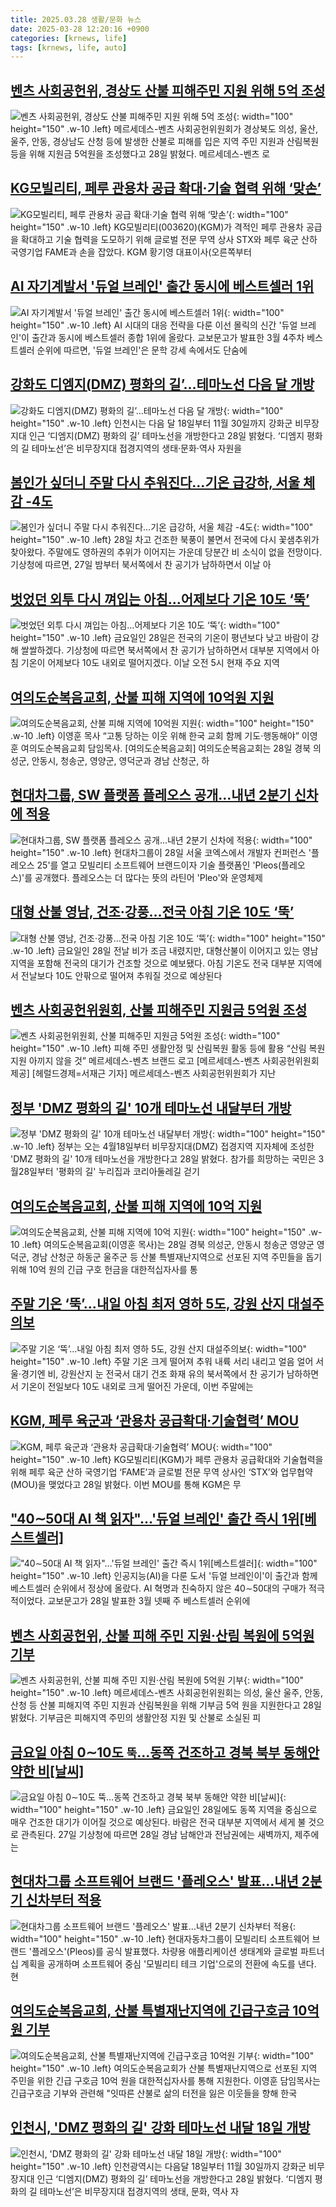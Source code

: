 ```yaml
---
title: 2025.03.28 생활/문화 뉴스
date: 2025-03-28 12:20:16 +0900
categories: [krnews, life]
tags: [krnews, life, auto]
---
```

## [벤츠 사회공헌위, 경상도 산불 피해주민 지원 위해 5억 조성](https://n.news.naver.com/mnews/article/018/0005973154)

![벤츠 사회공헌위, 경상도 산불 피해주민 지원 위해 5억 조성](https://mimgnews.pstatic.net/image/origin/018/2025/03/28/5973154.jpg?type=nf220_150){: width="100" height="150" .w-10 .left}
메르세데스-벤츠 사회공헌위원회가 경상북도 의성, 울산, 울주, 안동, 경상남도 산청 등에 발생한 산불로 피해를 입은 지역 주민 지원과 산림복원 등을 위해 지원금 5억원을 조성했다고 28일 밝혔다. 메르세데스-벤츠 로

## [KG모빌리티, 페루 관용차 공급 확대·기술 협력 위해 ‘맞손’](https://n.news.naver.com/mnews/article/018/0005973140)

![KG모빌리티, 페루 관용차 공급 확대·기술 협력 위해 ‘맞손’](https://mimgnews.pstatic.net/image/origin/018/2025/03/28/5973140.jpg?type=nf220_150){: width="100" height="150" .w-10 .left}
KG모빌리티(003620)(KGM)가 격적인 페루 관용차 공급을 확대하고 기술 협력을 도모하기 위해 글로벌 전문 무역 상사 STX와 페루 육군 산하 국영기업 FAME과 손을 잡았다. KGM 황기영 대표이사(오른쪽부터

## [AI 자기계발서 '듀얼 브레인' 출간 동시에 베스트셀러 1위](https://n.news.naver.com/mnews/article/079/0004007329)

![AI 자기계발서 '듀얼 브레인' 출간 동시에 베스트셀러 1위](https://mimgnews.pstatic.net/image/origin/079/2025/03/28/4007329.jpg?type=nf220_150){: width="100" height="150" .w-10 .left}
AI 시대의 대응 전략을 다룬 이선 몰릭의 신간 '듀얼 브레인'이 출간과 동시에 베스트셀러 종합 1위에 올랐다. 교보문고가 발표한 3월 4주차 베스트셀러 순위에 따르면, '듀얼 브레인'은 문학 강세 속에서도 단숨에

## [강화도 디엠지(DMZ) 평화의 길’…테마노선 다음 달 개방](https://n.news.naver.com/mnews/article/119/0002938457)

![강화도 디엠지(DMZ) 평화의 길’…테마노선 다음 달 개방](https://mimgnews.pstatic.net/image/origin/119/2025/03/28/2938457.jpg?type=nf220_150){: width="100" height="150" .w-10 .left}
인천시는 다음 달 18일부터 11월 30일까지 강화군 비무장지대 인근 ‘디엠지(DMZ) 평화의 길’ 테마노선을 개방한다고 28일 밝혔다. ‘디엠지 평화의 길 테마노선’은 비무장지대 접경지역의 생태·문화·역사 자원을

## [봄인가 싶더니 주말 다시 추워진다…기온 급강하, 서울 체감 -4도](https://n.news.naver.com/mnews/article/025/0003430257)

![봄인가 싶더니 주말 다시 추워진다…기온 급강하, 서울 체감 -4도](https://mimgnews.pstatic.net/image/origin/025/2025/03/28/3430257.jpg?type=nf220_150){: width="100" height="150" .w-10 .left}
28일 차고 건조한 북풍이 불면서 전국에 다시 꽃샘추위가 찾아왔다. 주말에도 영하권의 추위가 이어지는 가운데 당분간 비 소식이 없을 전망이다. 기상청에 따르면, 27일 밤부터 북서쪽에서 찬 공기가 남하하면서 이날 아

## [벗었던 외투 다시 껴입는 아침…어제보다 기온 10도 ‘뚝’](https://n.news.naver.com/mnews/article/032/0003359677)

![벗었던 외투 다시 껴입는 아침…어제보다 기온 10도 ‘뚝’](https://mimgnews.pstatic.net/image/origin/032/2025/03/28/3359677.jpg?type=nf220_150){: width="100" height="150" .w-10 .left}
금요일인 28일은 전국의 기온이 평년보다 낮고 바람이 강해 쌀쌀하겠다. 기상청에 따르면 북서쪽에서 찬 공기가 남하하면서 대부분 지역에서 아침 기온이 어제보다 10도 내외로 떨어지겠다. 이날 오전 5시 현재 주요 지역

## [여의도순복음교회, 산불 피해 지역에 10억원 지원](https://n.news.naver.com/mnews/article/016/0002449182)

![여의도순복음교회, 산불 피해 지역에 10억원 지원](https://mimgnews.pstatic.net/image/origin/016/2025/03/28/2449182.jpg?type=nf220_150){: width="100" height="150" .w-10 .left}
이영훈 목사 “고통 당하는 이웃 위해 한국 교회 함께 기도·행동해야” 이영훈 여의도순복음교회 담임목사. [여의도순복음교회] 여의도순복음교회는 28일 경북 의성군, 안동시, 청송군, 영양군, 영덕군과 경남 산청군, 하

## [현대차그룹, SW 플랫폼 플레오스 공개…내년 2분기 신차에 적용](https://n.news.naver.com/mnews/article/011/0004467204)

![현대차그룹, SW 플랫폼 플레오스 공개…내년 2분기 신차에 적용](https://mimgnews.pstatic.net/image/origin/011/2025/03/28/4467204.jpg?type=nf220_150){: width="100" height="150" .w-10 .left}
현대차그룹이 28일 서울 코엑스에서 개발자 컨퍼런스 '플레오스 25'를 열고 모빌리티 소프트웨어 브랜드이자 기술 플랫폼인 'Pleos(플레오스)'를 공개했다. 플레오스는 더 많다는 뜻의 라틴어 'Pleo'와 운영체제

## [대형 산불 영남, 건조·강풍…전국 아침 기온 10도 ‘뚝’](https://n.news.naver.com/mnews/article/028/0002737985)

![대형 산불 영남, 건조·강풍…전국 아침 기온 10도 ‘뚝’](https://mimgnews.pstatic.net/image/origin/028/2025/03/28/2737985.jpg?type=nf220_150){: width="100" height="150" .w-10 .left}
금요일인 28일 전날 비가 조금 내렸지만, 대형산불이 이어지고 있는 영남 지역을 포함해 전국의 대기가 건조할 것으로 예보됐다. 아침 기온도 전국 대부분 지역에서 전날보다 10도 안팎으로 떨어져 추워질 것으로 예상된다

## [벤츠 사회공헌위원회, 산불 피해주민 지원금 5억원 조성](https://n.news.naver.com/mnews/article/016/0002449185)

![벤츠 사회공헌위원회, 산불 피해주민 지원금 5억원 조성](https://mimgnews.pstatic.net/image/origin/016/2025/03/28/2449185.jpg?type=nf220_150){: width="100" height="150" .w-10 .left}
피해 주민 생활안정 및 산림복원 활동 등에 활용 “산림 복원 지원 아끼지 않을 것” 메르세데스-벤츠 브랜드 로고 [메르세데스-벤츠 사회공헌위원회 제공] [헤럴드경제=서재근 기자] 메르세데스-벤츠 사회공헌위원회가 지난

## [정부 'DMZ 평화의 길' 10개 테마노선 내달부터 개방](https://n.news.naver.com/mnews/article/277/0005568860)

![정부 'DMZ 평화의 길' 10개 테마노선 내달부터 개방](https://mimgnews.pstatic.net/image/origin/277/2025/03/28/5568860.jpg?type=nf220_150){: width="100" height="150" .w-10 .left}
정부는 오는 4월18일부터 비무장지대(DMZ) 접경지역 지자체에 조성한 'DMZ 평화의 길' 10개 테마노선을 개방한다고 28일 밝혔다. 참가를 희망하는 국민은 3월28일부터 '평화의 길' 누리집과 코리아둘레길 걷기

## [여의도순복음교회, 산불 피해 지역에 10억 지원](https://n.news.naver.com/mnews/article/005/0001766112)

![여의도순복음교회, 산불 피해 지역에 10억 지원](https://mimgnews.pstatic.net/image/origin/005/2025/03/28/1766112.jpg?type=nf220_150){: width="100" height="150" .w-10 .left}
여의도순복음교회(이영훈 목사)는 28일 경북 의성군, 안동시 청송군 영양군 영덕군, 경남 산청군 하동군 울주군 등 산불 특별재난지역으로 선포된 지역 주민들을 돕기 위해 10억 원의 긴급 구호 헌금을 대한적십자사를 통

## [주말 기온 ‘뚝’…내일 아침 최저 영하 5도, 강원 산지 대설주의보](https://n.news.naver.com/mnews/article/009/0005466692)

![주말 기온 ‘뚝’…내일 아침 최저 영하 5도, 강원 산지 대설주의보](https://mimgnews.pstatic.net/image/origin/009/2025/03/28/5466692.jpg?type=nf220_150){: width="100" height="150" .w-10 .left}
주말 기온 크게 떨어져 추워 내륙 서리 내리고 얼음 얼어 서울·경기엔 비, 강원산지 눈 전국서 대기 건조 화재 유의 북서쪽에서 찬 공기가 남하하면서 기온이 전일보다 10도 내외로 크게 떨어진 가운데, 이번 주말에는

## [KGM, 페루 육군과 ‘관용차 공급확대·기술협력’ MOU](https://n.news.naver.com/mnews/article/009/0005466774)

![KGM, 페루 육군과 ‘관용차 공급확대·기술협력’ MOU](https://mimgnews.pstatic.net/image/origin/009/2025/03/28/5466774.jpg?type=nf220_150){: width="100" height="150" .w-10 .left}
KG모빌리티(KGM)가 페루 관용차 공급확대와 기술협력을 위해 페루 육군 산하 국영기업 ‘FAME’과 글로벌 전문 무역 상사인 ‘STX’와 업무협약(MOU)을 맺었다고 28일 밝혔다. 이번 MOU를 통해 KGM은 무

## ["40∼50대 AI 책 읽자"…'듀얼 브레인' 출간 즉시 1위[베스트셀러]](https://n.news.naver.com/mnews/article/001/0015295016)

!["40∼50대 AI 책 읽자"…'듀얼 브레인' 출간 즉시 1위[베스트셀러]](https://mimgnews.pstatic.net/image/origin/001/2025/03/28/15295016.jpg?type=nf220_150){: width="100" height="150" .w-10 .left}
인공지능(AI)을 다룬 도서 '듀얼 브레인이'이 출간과 함께 베스트셀러 순위에서 정상에 올랐다. AI 혁명과 친숙하지 않은 40∼50대의 구매가 적극적이었다. 교보문고가 28일 발표한 3월 넷째 주 베스트셀러 순위에

## [벤츠 사회공헌위, 산불 피해 주민 지원·산림 복원에 5억원 기부](https://n.news.naver.com/mnews/article/421/0008159189)

![벤츠 사회공헌위, 산불 피해 주민 지원·산림 복원에 5억원 기부](https://mimgnews.pstatic.net/image/origin/421/2025/03/28/8159189.jpg?type=nf220_150){: width="100" height="150" .w-10 .left}
메르세데스-벤츠 사회공헌위원회는 의성, 울산 울주, 안동, 산청 등 산불 피해지역 주민 지원과 산림복원을 위해 기부금 5억 원을 지원한다고 28일 밝혔다. 기부금은 피해지역 주민의 생활안정 지원 및 산불로 소실된 피

## [금요일 아침 0∼10도 `뚝`…동쪽 건조하고 경북 북부 동해안 약한 비[날씨]](https://n.news.naver.com/mnews/article/029/0002944262)

![금요일 아침 0∼10도 `뚝`…동쪽 건조하고 경북 북부 동해안 약한 비[날씨]](https://mimgnews.pstatic.net/image/origin/029/2025/03/27/2944262.jpg?type=nf220_150){: width="100" height="150" .w-10 .left}
금요일인 28일에도 동쪽 지역을 중심으로 매우 건조한 대기가 이어질 것으로 예상된다. 바람은 전국 대부분 지역에서 세게 불 것으로 관측된다. 27일 기상청에 따르면 28일 경남 남해안과 전남권에는 새벽까지, 제주에는

## [현대차그룹 소프트웨어 브랜드 '플레오스' 발표…내년 2분기 신차부터 적용](https://n.news.naver.com/mnews/article/008/0005172374)

![현대차그룹 소프트웨어 브랜드 '플레오스' 발표…내년 2분기 신차부터 적용](https://mimgnews.pstatic.net/image/origin/008/2025/03/28/5172374.jpg?type=nf220_150){: width="100" height="150" .w-10 .left}
현대자동차그룹이 모빌리티 소프트웨어 브랜드 '플레오스'(Pleos)를 공식 발표했다. 차량용 애플리케이션 생태계와 글로벌 파트너십 계획을 공개하며 소프트웨어 중심 '모빌리티 테크 기업'으로의 전환에 속도를 낸다. 현

## [여의도순복음교회, 산불 특별재난지역에 긴급구호금 10억원 기부](https://n.news.naver.com/mnews/article/003/0013148723)

![여의도순복음교회, 산불 특별재난지역에 긴급구호금 10억원 기부](https://mimgnews.pstatic.net/image/origin/003/2025/03/28/13148723.jpg?type=nf220_150){: width="100" height="150" .w-10 .left}
여의도순복음교회가 산불 특별재난지역으로 선포된 지역 주민을 위한 긴급 구호금 10억 원을 대한적십자사를 통해 지원한다. 이영훈 담임목사는 긴급구호금 기부와 관련해 "잇따른 산불로 삶의 터전을 잃은 이웃들을 향해 한국

## [인천시, 'DMZ 평화의 길' 강화 테마노선 내달 18일 개방](https://n.news.naver.com/mnews/article/002/0002380460)

![인천시, 'DMZ 평화의 길' 강화 테마노선 내달 18일 개방](https://mimgnews.pstatic.net/image/origin/002/2025/03/28/2380460.jpg?type=nf220_150){: width="100" height="150" .w-10 .left}
인천광역시는 다음달 18일부터 11월 30일까지 강화군 비무장지대 인근 ‘디엠지(DMZ) 평화의 길’ 테마노선을 개방한다고 28일 밝혔다. ‘디엠지 평화의 길 테마노선’은 비무장지대 접경지역의 생태, 문화, 역사 자

